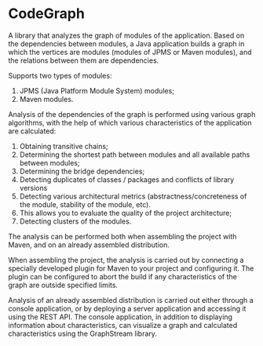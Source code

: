 # CodeGraph
A library that analyzes the graph of modules of the application. 
Based on the dependencies between modules, a Java application builds a graph in which the vertices are modules (modules of JPMS or Maven modules), 
and the relations between them are dependencies. 

Supports two types of modules: 
1. JPMS (Java Platform Module System) modules;
2. Maven modules. 

Analysis of the dependencies of the graph is performed using various graph algorithms, with the help of which 
various characteristics of the application are calculated: 
1. Obtaining transitive chains;
2. Determining the shortest path between modules and all available paths between modules;
3. Determining the bridge dependencies;
4. Detecting duplicates of classes / packages and conflicts of library versions
5. Detecting various architectural metrics (abstractness/concreteness of the module, stability of the module, etc). 
6. This allows you to evaluate the quality of the project architecture;
7. Detecting clusters of the modules.

The analysis can be performed both when assembling the project with Maven, and on an already assembled distribution.

When assembling the project, the analysis is carried out by connecting a specially developed plugin for Maven to your project and configuring it. 
The plugin can be configured to abort the build if any characteristics of the graph are outside specified limits.

Analysis of an already assembled distribution is carried out either through a console application, or by deploying a server application and accessing it using the REST API.
The console application, in addition to displaying information about characteristics, can visualize a graph and calculated characteristics using the GraphStream library.